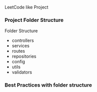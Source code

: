 LeetCode like Project

### Project Folder Structure

 Folder Structure 

- controllers
- services
- routes
- repositories
- config
- utils
- validators


### Best Practices with folder structure

